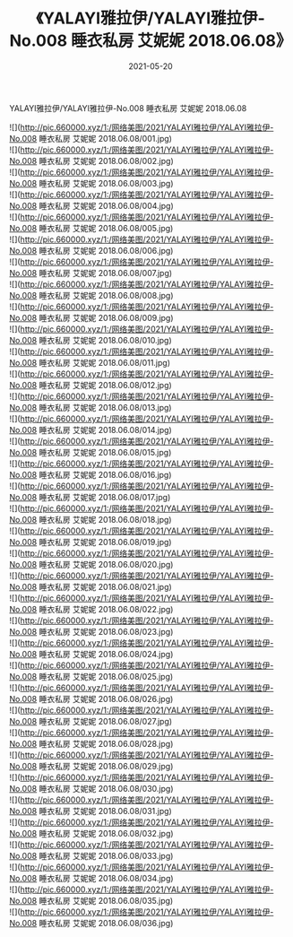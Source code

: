 ﻿---
layout: post
title:  《YALAYI雅拉伊/YALAYI雅拉伊-No.008 睡衣私房 艾妮妮 2018.06.08》
date:   2021-05-20
img: http://pic.660000.xyz/1:/网络美图/2021/YALAYI雅拉伊/YALAYI雅拉伊-No.008 睡衣私房 艾妮妮 2018.06.08/000.jpg
categories: [美女, 清纯, 唯美]
---

YALAYI雅拉伊/YALAYI雅拉伊-No.008 睡衣私房 艾妮妮 2018.06.08

 ![](http://pic.660000.xyz/1:/网络美图/2021/YALAYI雅拉伊/YALAYI雅拉伊-No.008 睡衣私房 艾妮妮 2018.06.08/001.jpg) <br>![](http://pic.660000.xyz/1:/网络美图/2021/YALAYI雅拉伊/YALAYI雅拉伊-No.008 睡衣私房 艾妮妮 2018.06.08/002.jpg) <br>![](http://pic.660000.xyz/1:/网络美图/2021/YALAYI雅拉伊/YALAYI雅拉伊-No.008 睡衣私房 艾妮妮 2018.06.08/003.jpg) <br>![](http://pic.660000.xyz/1:/网络美图/2021/YALAYI雅拉伊/YALAYI雅拉伊-No.008 睡衣私房 艾妮妮 2018.06.08/004.jpg) <br>![](http://pic.660000.xyz/1:/网络美图/2021/YALAYI雅拉伊/YALAYI雅拉伊-No.008 睡衣私房 艾妮妮 2018.06.08/005.jpg) <br>![](http://pic.660000.xyz/1:/网络美图/2021/YALAYI雅拉伊/YALAYI雅拉伊-No.008 睡衣私房 艾妮妮 2018.06.08/006.jpg) <br>![](http://pic.660000.xyz/1:/网络美图/2021/YALAYI雅拉伊/YALAYI雅拉伊-No.008 睡衣私房 艾妮妮 2018.06.08/007.jpg) <br>![](http://pic.660000.xyz/1:/网络美图/2021/YALAYI雅拉伊/YALAYI雅拉伊-No.008 睡衣私房 艾妮妮 2018.06.08/008.jpg) <br>![](http://pic.660000.xyz/1:/网络美图/2021/YALAYI雅拉伊/YALAYI雅拉伊-No.008 睡衣私房 艾妮妮 2018.06.08/009.jpg) <br>![](http://pic.660000.xyz/1:/网络美图/2021/YALAYI雅拉伊/YALAYI雅拉伊-No.008 睡衣私房 艾妮妮 2018.06.08/010.jpg) <br>![](http://pic.660000.xyz/1:/网络美图/2021/YALAYI雅拉伊/YALAYI雅拉伊-No.008 睡衣私房 艾妮妮 2018.06.08/011.jpg) <br>![](http://pic.660000.xyz/1:/网络美图/2021/YALAYI雅拉伊/YALAYI雅拉伊-No.008 睡衣私房 艾妮妮 2018.06.08/012.jpg) <br>![](http://pic.660000.xyz/1:/网络美图/2021/YALAYI雅拉伊/YALAYI雅拉伊-No.008 睡衣私房 艾妮妮 2018.06.08/013.jpg) <br>![](http://pic.660000.xyz/1:/网络美图/2021/YALAYI雅拉伊/YALAYI雅拉伊-No.008 睡衣私房 艾妮妮 2018.06.08/014.jpg) <br>![](http://pic.660000.xyz/1:/网络美图/2021/YALAYI雅拉伊/YALAYI雅拉伊-No.008 睡衣私房 艾妮妮 2018.06.08/015.jpg) <br>![](http://pic.660000.xyz/1:/网络美图/2021/YALAYI雅拉伊/YALAYI雅拉伊-No.008 睡衣私房 艾妮妮 2018.06.08/016.jpg) <br>![](http://pic.660000.xyz/1:/网络美图/2021/YALAYI雅拉伊/YALAYI雅拉伊-No.008 睡衣私房 艾妮妮 2018.06.08/017.jpg) <br>![](http://pic.660000.xyz/1:/网络美图/2021/YALAYI雅拉伊/YALAYI雅拉伊-No.008 睡衣私房 艾妮妮 2018.06.08/018.jpg) <br>![](http://pic.660000.xyz/1:/网络美图/2021/YALAYI雅拉伊/YALAYI雅拉伊-No.008 睡衣私房 艾妮妮 2018.06.08/019.jpg) <br>![](http://pic.660000.xyz/1:/网络美图/2021/YALAYI雅拉伊/YALAYI雅拉伊-No.008 睡衣私房 艾妮妮 2018.06.08/020.jpg) <br>![](http://pic.660000.xyz/1:/网络美图/2021/YALAYI雅拉伊/YALAYI雅拉伊-No.008 睡衣私房 艾妮妮 2018.06.08/021.jpg) <br>![](http://pic.660000.xyz/1:/网络美图/2021/YALAYI雅拉伊/YALAYI雅拉伊-No.008 睡衣私房 艾妮妮 2018.06.08/022.jpg) <br>![](http://pic.660000.xyz/1:/网络美图/2021/YALAYI雅拉伊/YALAYI雅拉伊-No.008 睡衣私房 艾妮妮 2018.06.08/023.jpg) <br>![](http://pic.660000.xyz/1:/网络美图/2021/YALAYI雅拉伊/YALAYI雅拉伊-No.008 睡衣私房 艾妮妮 2018.06.08/024.jpg) <br>![](http://pic.660000.xyz/1:/网络美图/2021/YALAYI雅拉伊/YALAYI雅拉伊-No.008 睡衣私房 艾妮妮 2018.06.08/025.jpg) <br>![](http://pic.660000.xyz/1:/网络美图/2021/YALAYI雅拉伊/YALAYI雅拉伊-No.008 睡衣私房 艾妮妮 2018.06.08/026.jpg) <br>![](http://pic.660000.xyz/1:/网络美图/2021/YALAYI雅拉伊/YALAYI雅拉伊-No.008 睡衣私房 艾妮妮 2018.06.08/027.jpg) <br>![](http://pic.660000.xyz/1:/网络美图/2021/YALAYI雅拉伊/YALAYI雅拉伊-No.008 睡衣私房 艾妮妮 2018.06.08/028.jpg) <br>![](http://pic.660000.xyz/1:/网络美图/2021/YALAYI雅拉伊/YALAYI雅拉伊-No.008 睡衣私房 艾妮妮 2018.06.08/029.jpg) <br>![](http://pic.660000.xyz/1:/网络美图/2021/YALAYI雅拉伊/YALAYI雅拉伊-No.008 睡衣私房 艾妮妮 2018.06.08/030.jpg) <br>![](http://pic.660000.xyz/1:/网络美图/2021/YALAYI雅拉伊/YALAYI雅拉伊-No.008 睡衣私房 艾妮妮 2018.06.08/031.jpg) <br>![](http://pic.660000.xyz/1:/网络美图/2021/YALAYI雅拉伊/YALAYI雅拉伊-No.008 睡衣私房 艾妮妮 2018.06.08/032.jpg) <br>![](http://pic.660000.xyz/1:/网络美图/2021/YALAYI雅拉伊/YALAYI雅拉伊-No.008 睡衣私房 艾妮妮 2018.06.08/033.jpg) <br>![](http://pic.660000.xyz/1:/网络美图/2021/YALAYI雅拉伊/YALAYI雅拉伊-No.008 睡衣私房 艾妮妮 2018.06.08/034.jpg) <br>![](http://pic.660000.xyz/1:/网络美图/2021/YALAYI雅拉伊/YALAYI雅拉伊-No.008 睡衣私房 艾妮妮 2018.06.08/035.jpg) <br>![](http://pic.660000.xyz/1:/网络美图/2021/YALAYI雅拉伊/YALAYI雅拉伊-No.008 睡衣私房 艾妮妮 2018.06.08/036.jpg) <br>